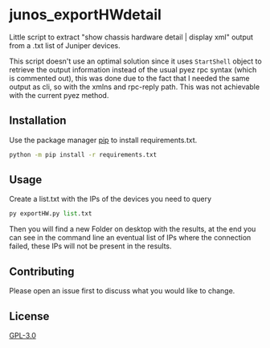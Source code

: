 # junos_exportHWdetail
Little script to extract "show chassis hardware detail | display xml" output from a .txt list of Juniper devices.

This script doesn't use an optimal solution since it uses ```StartShell``` object to retrieve the output information instead of the usual pyez rpc syntax (which is commented out), this was done due to the fact that I needed the same output as cli, so with the xmlns and rpc-reply path. This was not achievable with the current pyez method.

## Installation

Use the package manager [pip](https://pip.pypa.io/en/stable/) to install requirements.txt.

```bash
python -m pip install -r requirements.txt
```

## Usage

Create a list.txt with the IPs of the devices you need to query

```python
py exportHW.py list.txt
```

Then you will find a new Folder on desktop with the results, at the end you can see in the command line an eventual list of IPs where the connection failed, these IPs will not be present in the results.

## Contributing
Please open an issue first to discuss what you would like to change. 

## License
[GPL-3.0](https://choosealicense.com/licenses/gpl-3.0/)
